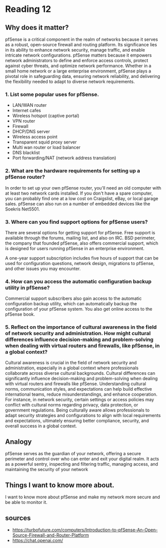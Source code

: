 # Reading 12

## Why does it matter?
pfSense is a critical component in the realm of networks because it serves as a robust, open-source firewall and routing platform. Its significance lies in its ability to enhance network security, manage traffic, and enable intricate network configurations. pfSense matters because it empowers network administrators to define and enforce access controls, protect against cyber threats, and optimize network performance. Whether in a small home network or a large enterprise environment, pfSense plays a pivotal role in safeguarding data, ensuring network reliability, and delivering the flexibility needed to adapt to diverse network requirements.

### 1. List some popular uses for pfSense.
- LAN/WAN router
- Internet cafes
- Wireless hotspot (captive portal)
- VPN router
- Firewall
- DHCP/DNS server
- Wireless access point
- Transparent squid proxy server
- Multi wan router or load balancer
- DNS blacklist
- Port forwarding/NAT (network address translation)

### 2. What are the hardware requirements for setting up a pfSense router?

In order to set up your own pfSense router, you'll need an old computer with at least two network cards installed. If you don't have a spare computer, you can probably find one at a low cost on Craigslist, eBay, or local garage sales. pfSense can also run on a number of embedded devices like the Soekris Net5501.

### 3. Where can you find support options for pfSense users?
There are several options for getting support for pfSense. Free support is available through the forums, mailing list, and also on IRC. BSD perimeter, the company that founded pfSense, also offers commercial support, which is designed for users running pfSense in an enterprise environment.

A one-year support subscription includes five hours of support that can be used for configuration questions, network design, migrations to pfSense, and other issues you may encounter. 

### 4. How can you access the automatic configuration backup utility in pfSense?

Commercial support subscribers also gain access to the automatic configuration backup utility, which can automatically backup the configuration of your pfSense system. You also get online access to the pfSense book.

### 5. Reflect on the importance of cultural awareness in the field of network security and administration. How might cultural differences influence decision-making and problem-solving when dealing with virtual routers and firewalls, like pfSense, in a global context?
Cultural awareness is crucial in the field of network security and administration, especially in a global context where professionals collaborate across diverse cultural backgrounds. Cultural differences can significantly influence decision-making and problem-solving when dealing with virtual routers and firewalls like pfSense. Understanding cultural norms, communication styles, and expectations can help build effective international teams, reduce misunderstandings, and enhance cooperation. For instance, in network security, certain settings or access policies may conflict with cultural norms regarding privacy, data protection, or government regulations. Being culturally aware allows professionals to adapt security strategies and configurations to align with local requirements and expectations, ultimately ensuring better compliance, security, and overall success in a global context.

## Analogy
pfSense serves as the guardian of your network, offering a secure perimeter and control over who can enter and exit your digital realm. It acts as a powerful sentry, inspecting and filtering traffic, managing access, and maintaining the security of your network
## Things I want to know more about.
I want to know more about pfSense and make my network more secure and be able to monitor it. 

## sources
- https://turbofuture.com/computers/Introduction-to-pfSense-An-Open-Source-Firewall-and-Router-Platform
- https://chat.openai.com/

